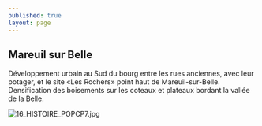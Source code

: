 ```yaml
---
published: true
layout: page
---
```

## Mareuil sur Belle

Développement urbain au Sud du bourg entre les rues anciennes, avec leur potager, et le site «Les Rochers» point haut de Mareuil-sur-Belle. Densification des boisements sur les coteaux et plateaux bordant la vallée de la Belle.

![16_HISTOIRE_POPCP7.jpg]({{site.baseurl}}/data/images/16/histoire/16_HISTOIRE_POPCP7.jpg)


